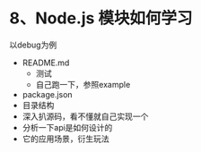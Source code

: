 # 8、Node.js 模块如何学习

以debug为例

- README.md
    - 测试
    - 自己跑一下，参照example
- package.json
- 目录结构
- 深入扒源码，看不懂就自己实现一个
- 分析一下api是如何设计的
- 它的应用场景，衍生玩法
